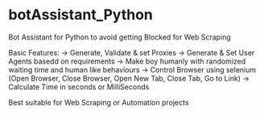# botAssistant_Python
Bot Assistant for Python to avoid getting Blocked for Web Scraping

Basic Features:
-> Generate, Validate & set Proxies
-> Generate & Set User Agents basedd on requirements
-> Make boy humanly with randomized waiting time and human like behaviours
-> Control Browser using selenium (Open Browser, Close Browser, Open New Tab, Close Tab, Go to Link)
-> Calculate Time in seconds or MilliSeconds

Best suitable for Web Scraping or Automation projects
